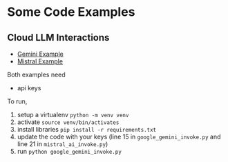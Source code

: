 # Some Code Examples

## Cloud LLM Interactions

- [Gemini Example](./google_gemini_invoke.py)
- [Mistral Example](./mistral_ai_invoke.py)

Both examples need
- api keys

To run,
1. setup a virtualenv `python -m venv venv`
2. activate `source venv/bin/activates`
3. install libraries `pip install -r requirements.txt`
4. update the code with your keys (line 15 in `google_gemini_invoke.py` and line 21 in `mistral_ai_invoke.py`)
5. run `python google_gemini_invoke.py`

